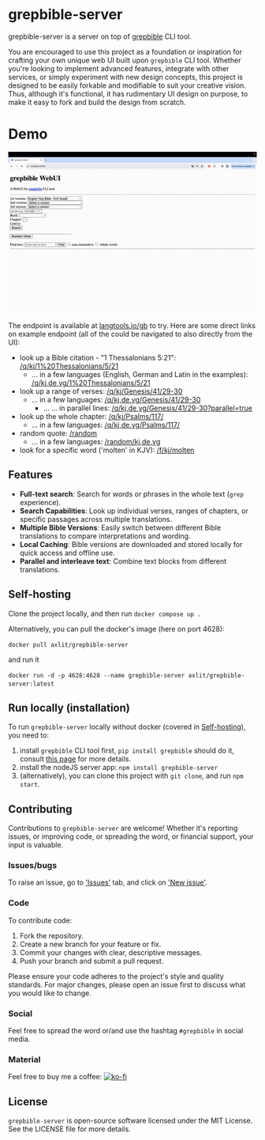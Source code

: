 # grepbible-server

grepbible-server is a server on top of [grepbible](https://github.com/maxlit/grepbible) CLI tool.

You are encouraged to use this project as a foundation or inspiration for crafting your own unique web UI built upon `grepbible` CLI tool. Whether you're looking to implement advanced features, integrate with other services, or simply experiment with new design concepts, this project is designed to be easily forkable and modifiable to suit your creative vision. Thus, although it's functional, it has rudimentary UI design on purpose, to make it easy to fork and build the design from scratch.

# Demo 

![demo](./demo/240404_gbib_demo.gif)

The endpoint is available at [langtools.io/gb](https://langtools.io/gb) to try.
Here are some direct links on example endpoint (all of the could be navigated to also directly from the UI):
- look up a Bible citation - "1 Thessalonians 5:21": [/q/kj/1%20Thessalonians/5/21](https://langtools.io/gb/q/kj/1%20Thessalonians/5/21)
  - ... in a few languages (English, German and Latin in the examples): [/q/kj,de,vg/1%20Thessalonians/5/21](https://langtools.io/gb/q/kj,de,vg/1%20Thessalonians/5/21)
- look up a range of verses: [/q/kj/Genesis/41/29-30](https://langtools.io/gb/q/kj/Genesis/41/29-30)
  - ... in a few languages: [/q/kj,de,vg/Genesis/41/29-30](https://langtools.io/gb/q/kj,de,vg/Genesis/41/29-30)
    - ... ... in parallel lines: [/q/kj,de,vg/Genesis/41/29-30?parallel=true](https://langtools.io/gb/q/kj,de,vg/Genesis/41/29-30?parallel=true)
- look up the whole chapter: [/q/kj/Psalms/117/](https://langtools.io/gb/q/kj/Psalms/117/)
  - ... in a few languages: [/q/kj,de,vg/Psalms/117/](https://langtools.io/gb/q/kj,de,vg/Psalms/117/)
- random quote: [/random](https://langtools.io/gb/random)
  - ... in a few languages: [/random/kj,de,vg](https://langtools.io/gb/random/kj,de,vg)
- look for a specific word ('molten' in KJV): [/f/kj/molten](https://langtools.io/gb/f/kj/molten)

## Features

- **Full-text search**: Search for words or phrases in the whole text (`grep` experience).
- **Search Capabilities**: Look up individual verses, ranges of chapters, or specific passages across multiple translations.
- **Multiple Bible Versions**: Easily switch between different Bible translations to compare interpretations and wording.
- **Local Caching**: Bible versions are downloaded and stored locally for quick access and offline use.
- **Parallel and interleave text**: Combine text blocks from different translations.

## Self-hosting

Clone the project locally, and then run
`docker compose up .`

Alternatively, you can pull the docker's image (here on port 4628):

`docker pull axlit/grepbible-server`

and run it 

`docker run -d -p 4628:4628 --name grepbible-server axlit/grepbible-server:latest`

## Run locally (installation)

To run `grepbible-server` locally without docker (covered in [Self-hosting](#self-hosting)), you need to:  
1. install `grepbible` CLI tool first, `pip install grepbible` should do it, consult [this page](https://github.com/maxlit/grepbible?tab=readme-ov-file#installation)  for more details.  
2. install the nodeJS server app: `npm install grepbible-server`
3. (alternatively), you can clone this project with `git clone`, and run `npm start`.

## Contributing

Contributions to `grepbible-server` are welcome! Whether it's reporting issues, or improving code, or spreading the word, or financial support, your input is valuable.  

### Issues/bugs

To raise an issue, go to ['Issues'](https://github.com/maxlit/grepbible-server/issues) tab, and click on ['New issue'](https://github.com/maxlit/grepbible-server/issues/new).

### Code

To contribute code:

1. Fork the repository.
2. Create a new branch for your feature or fix.
3. Commit your changes with clear, descriptive messages.
4. Push your branch and submit a pull request.

Please ensure your code adheres to the project's style and quality standards. For major changes, please open an issue first to discuss what you would like to change.

### Social

Feel free to spread the word or/and use the hashtag `#grepbible` in social media.

### Material

Feel free to buy me a coffee: [![ko-fi](https://ko-fi.com/img/githubbutton_sm.svg)](https://ko-fi.com/J3J1VEX6J)

## License

`grepbible-server` is open-source software licensed under the MIT License. See the LICENSE file for more details.
